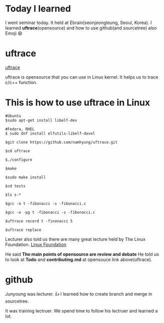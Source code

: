 # Today I learned

I went seminar today. It held at Ebrain(seonjeongleung, Seoul, Korea).
I learned **uftrace**(opensource) and how to use github(and sourcetree)
also Emoji :smile:


# uftrace
[uftrace](https://github.com/namhyung/uftrace)

uftrace is opensource that you can use in Linux kernel.
It helps us to trace c/c++ function. 

# This is how to use uftrace in Linux
```
#Ubuntu
$sudo apt-get install libelf-dev

#Fedora, RHEL
$ sudo dnf install elfutils-libelf-devel

$git clone https://github.com/namhyung/uftrace.git

$cd uftrace

$./configure

$make

$sudo make install 

$cd tests

$ls s-*

$gcc -o t -fibonacci -s -fibonacci.c

$gcc -o -pg t -fibonacci -s -fibonacci.c

$uftrace record t -finonacci 5

$uftrace replace
```

Lecturer also told us there are many great lecture held by The Linux Foundation.
[Linux Foundation](http://www.linuxfoundation.org)

He said **The main points of opensource are review and debate** 
He told us to look at **Todo** and **contributing.md** at opensouce link above(uftrace).

# github
Junyoung was lecturer. :thumbsup:
I learned how to create branch and merge in sourcetree.

It was training lectruer. We spend time to follow his lectruer and learned a lot. 

